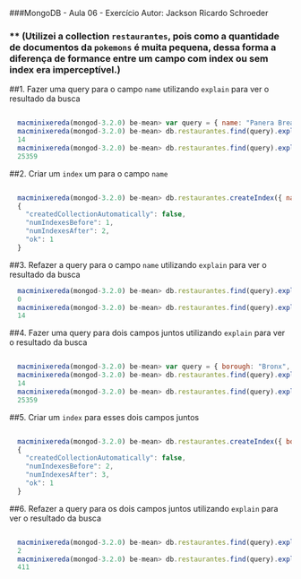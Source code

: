 ###MongoDB - Aula 06 - Exercício
Autor: Jackson Ricardo Schroeder

### ** (Utilizei a collection `restaurantes`, pois como a quantidade de documentos da `pokemons` é muita pequena, dessa forma a diferença de formance entre um campo com index ou sem index era imperceptível.)

##1. Fazer uma query para o campo `name` utilizando `explain` para ver o resultado da busca

```js

  macminixereda(mongod-3.2.0) be-mean> var query = { name: "Panera Bread" };
  macminixereda(mongod-3.2.0) be-mean> db.restaurantes.find(query).explain('executionStats').executionStats.executionTimeMillis;
  14
  macminixereda(mongod-3.2.0) be-mean> db.restaurantes.find(query).explain('executionStats').executionStats.totalDocsExamined;
  25359

```

##2. Criar um `index` um para o campo `name`

```js

  macminixereda(mongod-3.2.0) be-mean> db.restaurantes.createIndex({ name: 1 });
  {
    "createdCollectionAutomatically": false,
    "numIndexesBefore": 1,
    "numIndexesAfter": 2,
    "ok": 1
  }

```

##3. Refazer a query para o campo `name` utilizando `explain` para ver o resultado da busca

```js
  macminixereda(mongod-3.2.0) be-mean> db.restaurantes.find(query).explain('executionStats').executionStats.executionTimeMillis;
  0
  macminixereda(mongod-3.2.0) be-mean> db.restaurantes.find(query).explain('executionStats').executionStats.totalDocsExamined;
  14
```

##4. Fazer uma query para dois campos juntos utilizando `explain` para ver o resultado da busca

```js

  macminixereda(mongod-3.2.0) be-mean> var query = { borough: "Bronx", cuisine: "American " };
  macminixereda(mongod-3.2.0) be-mean> db.restaurantes.find(query).explain('executionStats').executionStats.executionTimeMillis;
  14
  macminixereda(mongod-3.2.0) be-mean> db.restaurantes.find(query).explain('executionStats').executionStats.totalDocsExamined;
  25359

```

##5. Criar um `index` para esses dois campos juntos

```js

  macminixereda(mongod-3.2.0) be-mean> db.restaurantes.createIndex({ borough: 1, cuisine: 1 });
  {
    "createdCollectionAutomatically": false,
    "numIndexesBefore": 2,
    "numIndexesAfter": 3,
    "ok": 1
  }

```

##6. Refazer a query para os dois campos juntos utilizando `explain` para ver o resultado da busca

```js

  macminixereda(mongod-3.2.0) be-mean> db.restaurantes.find(query).explain('executionStats').executionStats.executionTimeMillis;
  2
  macminixereda(mongod-3.2.0) be-mean> db.restaurantes.find(query).explain('executionStats').executionStats.totalDocsExamined;
  411

```
